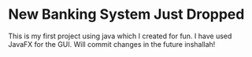 # New Banking System Just Dropped
This is my first project using java which I created for fun. 
I have used JavaFX for the GUI.
Will commit changes in the future inshallah!
